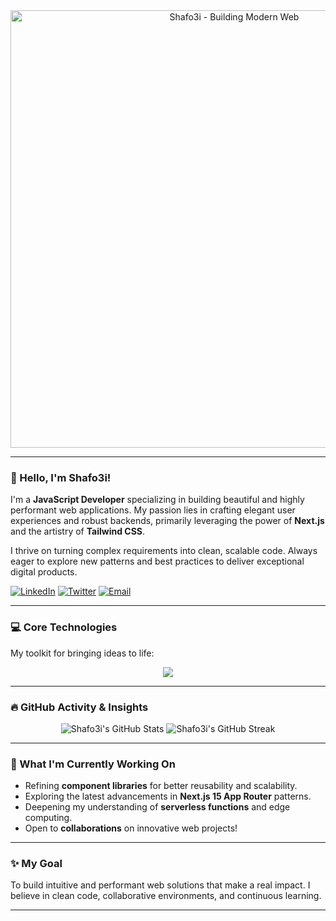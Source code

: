 <div align="center">
  <img src="https://raw.githubusercontent.com/shafo3i/shafo3i/main/assets/Gemini_Generated_Image_nd69ywnd69ywnd69" alt="Shafo3i - Building Modern Web" width="700"/>
  </div>

---

### 👋 Hello, I'm Shafo3i!

I'm a **JavaScript Developer** specializing in building beautiful and highly performant web applications. My passion lies in crafting elegant user experiences and robust backends, primarily leveraging the power of **Next.js** and the artistry of **Tailwind CSS**.

I thrive on turning complex requirements into clean, scalable code. Always eager to explore new patterns and best practices to deliver exceptional digital products.

<p align="left">
  <a href="https://linkedin.com/in/YOUR_LINKEDIN_PROFILE" target="_blank"><img src="https://img.shields.io/badge/LinkedIn-%230077B5.svg?&style=for-the-badge&logo=linkedin&logoColor=white" alt="LinkedIn"></a>
  <a href="https://twitter.com/YOUR_TWITTER_HANDLE" target="_blank"><img src="https://img.shields.io/badge/Twitter-%231DA1F2.svg?&style=for-the-badge&logo=twitter&logoColor=white" alt="Twitter"></a>
  <a href="mailto:your.email@example.com"><img src="https://img.shields.io/badge/Email-D14836?style=for-the-badge&logo=gmail&logoColor=white" alt="Email"></a>
  </p>

---

### 💻 Core Technologies

My toolkit for bringing ideas to life:

<p align="center">
  <a href="https://skillicons.dev">
    <img src="https://skillicons.dev/icons?i=js,ts,react,nextjs,tailwind,nodejs,graphql,mongodb,git,vscode,docker,vercel&theme=light" />
  </a>
</p>

---

### 🔥 GitHub Activity & Insights

<p align="center">
  <img src="https://github-readme-stats.vercel.app/api?username=shafo3i&show_icons=true&hide_title=true&theme=nord&hide_border=true&count_private=true&line_height=25" alt="Shafo3i's GitHub Stats"/>
  <img src="https://github-readme-streak-stats.vercel.app/?user=shafo3i&theme=nord&hide_border=true" alt="Shafo3i's GitHub Streak"/>
</p>

---

### 🚀 What I'm Currently Working On

* Refining **component libraries** for better reusability and scalability.
* Exploring the latest advancements in **Next.js 15 App Router** patterns.
* Deepening my understanding of **serverless functions** and edge computing.
* Open to **collaborations** on innovative web projects!

---

### ✨ My Goal

To build intuitive and performant web solutions that make a real impact. I believe in clean code, collaborative environments, and continuous learning.

---
